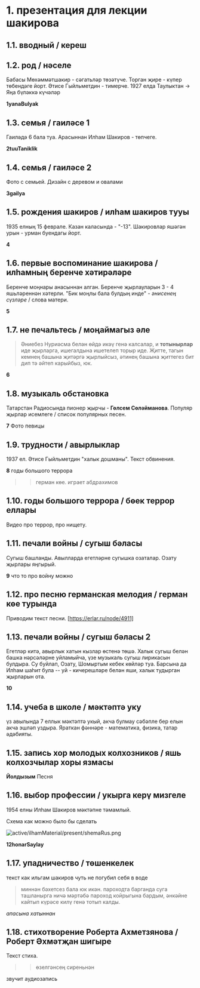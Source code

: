 # 1. презентация для лекции шакирова
## 1.1. вводный / кереш
## 1.2. род / нәселе
Бабасы Мөхәммәтшакир - сәгатьләр төзәтүче. Торган җире - күпер төбендәге йорт. Әтисе Гыйльметдин - тимерче.
1927 елда Таулыктан -> Яңа бүләккә күчәләр

**1yanaBulyak**

## 1.3. семья / гаиләсе 1
Гаиләдә 6 бала туа.
Арасыннан Илһам Шакиров - төпчеге.

**2tuuTaniklik**

## 1.4. семья / гаиләсе 2
Фото с семьей. Дизайн с деревом и овалами

**3gailya**

## 1.5. рождения шакиров / илһам шакиров тууы
1935 елның 15 феврале. Казан каласында - "-13". 
Шакировлар яшәгән урын - урман буендагы йорт.

**4**

## 1.6. первые воспоминание шакирова / илһамның беренче хәтирәләре
Беренче моңнары анасыннан алган. Беренче җырлауларын 3 - 4 яшьләреннән хәтерли.
"Бик моңлы бала булдың инде" - *әнисенең сүзләре* / слова матери.

**5**

## 1.7. не печальтесь / моңаймагыз әле
> Әниебез Нуриәсма белән өйдә икәү генә калсалар, и **тотынырлар** иде җырларга, ишегалдына ишетелеп торыр иде. Җитте, тагын кемнең башына җитәргә җырлыйсыз, әтинең башына җиттегез бит дип тә әйтеп карыйбыз, юк.

**6**

## 1.8. музыкаль обстановка
Татарстан Радиосында пионер җырчы - **Гөлсем Сөләйманова**.
Популяр җырлар исемлеге / список популярных песен.

**7** 
Фото певицы

## 1.9. трудности / авырлыклар
1937 ел. Әтисе Гыйльметдин "халык дошманы".
Текст обвинения.

**8**
годы большого террора

>> герман көе. играет абдрахимов

## 1.10. годы большого террора / бөек террор еллары
Видео про террор, про нищету.

## 1.11. печали войны / сугыш бәласы
Сугыш башланды. Авылларда егетләрне сугышка озаталар. Озату җырлары яңгырый.

**9**
что то про войну можно

## 1.12. про песню германская мелодия / герман көе турында
Приводим текст песни.
[https://erlar.ru/node/4911]

<!-- То как пел Шакиров -->

<!-- То как пели про провожании его брата.

> Басу капкысын чыкканда,  
Күтәрелде томаннар,  
Дөнья хәлен белеп булмый,  
Сау булыгыз, туганнар. -->

## 1.13. печали войны / сугыш бәласы 2
Егетләр китә, авырлык хатын кызлар өстенә төшә. Халык сугыш белән башка нәрсәләрне уйламыйча, үзе музыкаль сугыш лирикасын булдыра. Су буйлап, Озату, Шомыртым кебек көйләр туа.
Барсына да Илһам шаһит була -- уй - кичерешләре белән яши, халык тудырган җырларын ота.

**10**

## 1.14. учеба в школе / мәктәптә уку
үз авылында 7 еллык мәктәптә укый, акча булмау сәбәпле бер елын акча эшләп уздыра. Яраткан фәннәре - математика, физика, татар әдәбияты.

## 1.15. запись хор молодых колхозников / яшь колхозчылар хоры язмасы

**Йолдызым**
Песня

## 1.16. выбор профессии / укырга керү мизгеле
1954 елны Илһам Шакиров мәктәпне тәмамлый.

Схема как можно было бы сделать

![active/ilhamMaterial/present/shemaRus.png](ilhamMaterial/present/shemaRus.png)

**12honarSaylay**

## 1.17. упадничество / төшенкелек
текст как ильгам шакиров чуть не погубил себя в воде

> миннән бәхетсез бала юк икән. пароходта барганда суга ташланырга ничә мәртәбә пароход койрыгына бардым, әнкәйне кайтып күрәсе килү генә тотып калды.  

*апасына хатыннан*

## 1.18. стихотворение Роберта Ахметзянова / Роберт Әхмәтҗан шигыре

Текст стиха.

>> өзелгәнсең сиреньнән

звучит аудиозапись



